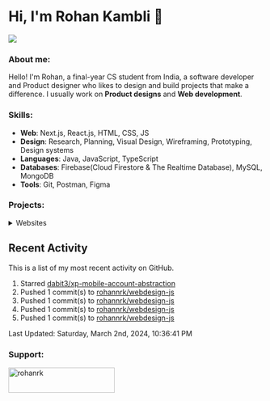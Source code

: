 # Hi, I'm Rohan Kambli 👋

![](https://cdn.discordapp.com/attachments/931938342944256030/1153040307353550928/Debbie_Balboa.gif)

###  About me:
Hello! I'm Rohan, a final-year CS student from India, a software developer and Product designer who likes to design and build projects that make a difference.
I usually work on **Product designs** and **Web development**.


### Skills:

- **Web**: Next.js, React.js, HTML, CSS, JS
- **Design**: Research, Planning, Visual Design, Wireframing, Prototyping, Design systems
- **Languages**: Java, JavaScript, TypeScript
- **Databases**: Firebase(Cloud Firestore & The Realtime Database), MySQL, MongoDB
- **Tools**: Git, Postman, Figma

### Projects:


<!-- Websites -->

<details>
<summary>Websites</summary>

Web Site | Front End | Source Code | Live Demo
-------- | --------- | :-------: | :--:
Dev Portfolio | Next.js, TS, HTML, CSS | [Repo](https://github.com/rohannrk/dev-site) | [Link](https://devr-site.vercel.app/)
Linkcollect | Next.js, JS, Tailwind CSS, HTML | [Repo](https://github.com/rohannrk/Linkcollect-Frontend) | [Link](https://linkcollect.io//)
Airbnb-clone | Next.js, TS, Tailwind CSS, HTML | [Repo](https://github.com/rohannrk/airbnb) | [Link](https://propertyrental-a9edyimfl-rohannrk.vercel.app/)
Discord-clone | Next JS, TS, SQL | [Repo](https://github.com/rohannrk/discord-clone)| [Link](https://discord-clone-production-3fac.up.railway.app/)
</details>


## Recent Activity

This is a list of my most recent activity on GitHub.

<!--RECENT_ACTIVITY:start-->
1. Starred [dabit3/xp-mobile-account-abstraction](https://github.com/dabit3/xp-mobile-account-abstraction)<br>
2. Pushed 1 commit(s) to [rohannrk/webdesign-js](https://github.com/rohannrk/webdesign-js)<br>
3. Pushed 1 commit(s) to [rohannrk/webdesign-js](https://github.com/rohannrk/webdesign-js)<br>
4. Pushed 1 commit(s) to [rohannrk/webdesign-js](https://github.com/rohannrk/webdesign-js)<br>
5. Pushed 1 commit(s) to [rohannrk/webdesign-js](https://github.com/rohannrk/webdesign-js)<br>
<!--RECENT_ACTIVITY:end-->

<!--RECENT_ACTIVITY:last_update-->
Last Updated: Saturday, March 2nd, 2024, 10:36:41 PM
<!--RECENT_ACTIVITY:last_update_end-->
  
<h3 align="left">Support:</h3>
<p><a href="https://www.buymeacoffee.com/rohanrk"> <img align="left" src="https://cdn.buymeacoffee.com/buttons/v2/default-yellow.png" height="50" width="210" alt="rohanrk" /></a></p><br><br>
